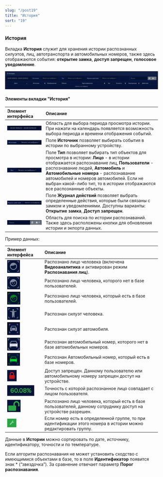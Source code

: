```yaml
---
slug: "/post19"
title: "История"
sort: "19"
---
```


### История
Вкладка **История** служит для хранения истории распознанных силуэтов, лиц, автотранспорта и автомобильных номеров, также здесь отображаются события: **открытие замка**, **доступ запрещен**, **голосовое уведомление**.

![](images/История.png)

#### Элементы вкладки "История"

|Элемент интерфейса|Описание|
| :- | :- |
|![](images/Период.png)|Область для выбора периода просмотра истории. При нажати на календарь появляется возможность выбора периода и времени отображения событий.|
|![](images/Источник.png)|Поле **Источник** позволяет выбирать события в истории по выбранному устройству.|
|![](images/Тип.png)|Поле **Тип** позволяет выбирать тип объектов для просмотра в истории: **Лицо** - в истории отображается распознавание лиц, **Пользователи** - распознавание людей, **Автомобиль** и **Автомобильные номера** - распознавание автомобилей и номеров автомобилей. Если не выбран какой-либо тип, то в истории отображаются все распознанные объекты.|
|![](images/Журнал.png)|Поле **Журнал действий** позволяет выбрать определенные действия, которые были связаны с замком и уведомлениями. Доступны варианты: **Открытие замка**, **Доступ запрещен**.|
|![](images/Поиск.png)|Область для поиска по истории распознаваний. Также здесь расположены кнопки для обновления истории и экпорта данных.|

Пример данных:

|Элемент интерфейса|Описание|
| :- | :- |
|![](images/Screenshot_127.png)|Распознано лицо человека (включена **Видеоаналитика** и активирован режим **Распознавания лиц**).|
|![](images/Screenshot_128.png)|Распознано лицо человека, которого нет в базе пользователей.|
|![](images/Screenshot_125.png)|Распознано лицо человека, который есть в базе пользователей.|
|![](images/Screenshot_131.png)|Распознан силуэт человека.|
|![](images/Screenshot_130.png)|Распознан силуэт автомобиля.|
|![](images/Screenshot_126.png)|Распознан автомобильный номер, которого нет в базе автомобильных номеров.|
|![](images/Screenshot_129.png)|Распознан Автомобильный номер, который есть в базе номеров.|
|![](images/Screenshot_133.png)|Доступ запрещен. Данному пользователю или автомобильному номеру запрещен доступ на устройстве.|
|![](images/Screenshot_135.png)|Точность с которой распознанное лицо совпадает с лицом пользователя.|
|![](images/Screenshot_132.png)|Распознано лицо человека, который есть в базе пользователей, данному сотруднику доступ на устройстве разрешен.|
|![](images/Исправить_группу.png)|Если номер есть в определенной группе, то при идентификации этого номера в истории можно редактировать группу.|

Данные в **Истории** можно сортировать по дате, источнику, идентификатору, точности и по температуре. 

Если алгоритм распознавания не может установить сходство с имеющимися объектами в базе, то в поле **Идентификатор**  появится знак * (“звездочка”). За сравнение отвечает параметр **Порог распознавания**.
